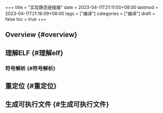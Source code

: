 +++
title = "实现静态链接器"
date = 2023-04-11T21:11:00+08:00
lastmod = 2023-04-11T21:16:09+08:00
tags = ["编译"]
categories = ["编译"]
draft = false
toc = true
+++

## Overview {#overview}


## 理解ELF {#理解elf}


### 符号解析 {#符号解析}


## 重定位 {#重定位}


## 生成可执行文件 {#生成可执行文件}
